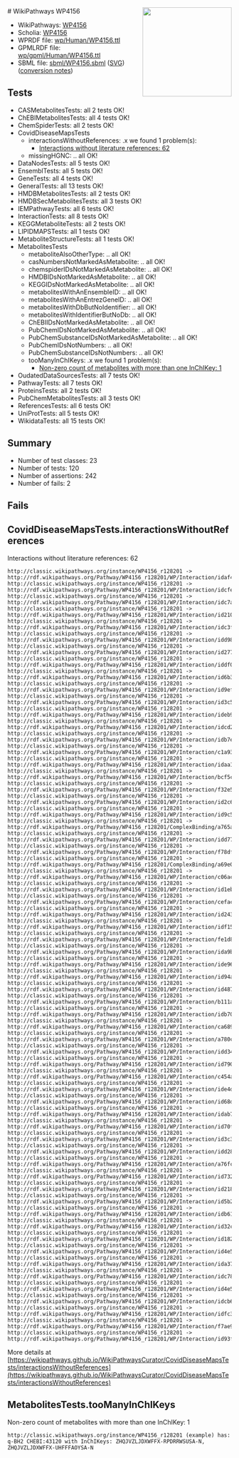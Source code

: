 <img style="float: right; width: 200px" src="https://cms-assets.nporadio.nl/npo3fm/NPO-Serious-Request-Logo-Groen-Ik-Steun-RGB.png" />
# WikiPathways WP4156

* WikiPathways: [WP4156](https://identifiers.org/wikipathways:WP4156)
* Scholia: [WP4156](https://scholia.toolforge.org/wikipathways/WP4156)
* WPRDF file: [wp/Human/WP4156.ttl](../wp/Human/WP4156.ttl)
* GPMLRDF file: [wp/gpml/Human/WP4156.ttl](../wp/gpml/Human/WP4156.ttl)
* SBML file: [sbml/WP4156.sbml](../sbml/WP4156.sbml) ([SVG](../sbml/WP4156.svg)) ([conversion notes](../sbml/WP4156.txt))

## Tests
* CASMetabolitesTests: all 2 tests OK!
* ChEBIMetabolitesTests: all 4 tests OK!
* ChemSpiderTests: all 2 tests OK!
* CovidDiseaseMapsTests
    * interactionsWithoutReferences: .x we found 1 problem(s):
        * [Interactions without literature references: 62](#9701cd7e)
    * missingHGNC: .. all OK!
* DataNodesTests: all 5 tests OK!
* EnsemblTests: all 5 tests OK!
* GeneTests: all 4 tests OK!
* GeneralTests: all 13 tests OK!
* HMDBMetabolitesTests: all 2 tests OK!
* HMDBSecMetabolitesTests: all 3 tests OK!
* IEMPathwayTests: all 6 tests OK!
* InteractionTests: all 8 tests OK!
* KEGGMetaboliteTests: all 2 tests OK!
* LIPIDMAPSTests: all 1 tests OK!
* MetaboliteStructureTests: all 1 tests OK!
* MetabolitesTests
    * metaboliteAlsoOtherType: .. all OK!
    * casNumbersNotMarkedAsMetabolite: .. all OK!
    * chemspiderIDsNotMarkedAsMetabolite: .. all OK!
    * HMDBIDsNotMarkedAsMetabolite: .. all OK!
    * KEGGIDsNotMarkedAsMetabolite: .. all OK!
    * metabolitesWithAnEnsembleID: .. all OK!
    * metabolitesWithAnEntrezGeneID: .. all OK!
    * metabolitesWithDbButNoIdentifier: .. all OK!
    * metabolitesWithIdentifierButNoDb: .. all OK!
    * ChEBIIDsNotMarkedAsMetabolite: .. all OK!
    * PubChemIDsNotMarkedAsMetabolite: .. all OK!
    * PubChemSubstanceIDsNotMarkedAsMetabolite: .. all OK!
    * PubChemIDsNotNumbers: .. all OK!
    * PubChemSubstanceIDsNotNumbers: .. all OK!
    * tooManyInChIKeys: .x we found 1 problem(s):
        * [Non-zero count of metabolites with more than one InChIKey: 1](#a4e4037e)
* OudatedDataSourcesTests: all 7 tests OK!
* PathwayTests: all 7 tests OK!
* ProteinsTests: all 2 tests OK!
* PubChemMetabolitesTests: all 3 tests OK!
* ReferencesTests: all 6 tests OK!
* UniProtTests: all 5 tests OK!
* WikidataTests: all 15 tests OK!


## Summary

* Number of test classes: 23
* Number of tests: 120
* Number of assertions: 242
* Number of fails: 2

## Fails

<a name="9701cd7e" />

## CovidDiseaseMapsTests.interactionsWithoutReferences

Interactions without literature references: 62
```
http://classic.wikipathways.org/instance/WP4156_r128201 -> http://rdf.wikipathways.org/Pathway/WP4156_r128201/WP/Interaction/idaf49de82
http://classic.wikipathways.org/instance/WP4156_r128201 -> http://rdf.wikipathways.org/Pathway/WP4156_r128201/WP/Interaction/idcfec2bee
http://classic.wikipathways.org/instance/WP4156_r128201 -> http://rdf.wikipathways.org/Pathway/WP4156_r128201/WP/Interaction/idc7ad578
http://classic.wikipathways.org/instance/WP4156_r128201 -> http://rdf.wikipathways.org/Pathway/WP4156_r128201/WP/Interaction/id210ea6b1
http://classic.wikipathways.org/instance/WP4156_r128201 -> http://rdf.wikipathways.org/Pathway/WP4156_r128201/WP/Interaction/idc3ff3f1c
http://classic.wikipathways.org/instance/WP4156_r128201 -> http://rdf.wikipathways.org/Pathway/WP4156_r128201/WP/Interaction/idd98f6358
http://classic.wikipathways.org/instance/WP4156_r128201 -> http://rdf.wikipathways.org/Pathway/WP4156_r128201/WP/Interaction/id277f5b5a
http://classic.wikipathways.org/instance/WP4156_r128201 -> http://rdf.wikipathways.org/Pathway/WP4156_r128201/WP/Interaction/iddf08bbd6
http://classic.wikipathways.org/instance/WP4156_r128201 -> http://rdf.wikipathways.org/Pathway/WP4156_r128201/WP/Interaction/id6b39a446
http://classic.wikipathways.org/instance/WP4156_r128201 -> http://rdf.wikipathways.org/Pathway/WP4156_r128201/WP/Interaction/id9ef7cfc3
http://classic.wikipathways.org/instance/WP4156_r128201 -> http://rdf.wikipathways.org/Pathway/WP4156_r128201/WP/Interaction/id3c540fa2
http://classic.wikipathways.org/instance/WP4156_r128201 -> http://rdf.wikipathways.org/Pathway/WP4156_r128201/WP/Interaction/ideb9fcede
http://classic.wikipathways.org/instance/WP4156_r128201 -> http://rdf.wikipathways.org/Pathway/WP4156_r128201/WP/Interaction/idcd230f57
http://classic.wikipathways.org/instance/WP4156_r128201 -> http://rdf.wikipathways.org/Pathway/WP4156_r128201/WP/Interaction/idb7ed86f6
http://classic.wikipathways.org/instance/WP4156_r128201 -> http://rdf.wikipathways.org/Pathway/WP4156_r128201/WP/Interaction/c1a93
http://classic.wikipathways.org/instance/WP4156_r128201 -> http://rdf.wikipathways.org/Pathway/WP4156_r128201/WP/Interaction/idaa1af98f
http://classic.wikipathways.org/instance/WP4156_r128201 -> http://rdf.wikipathways.org/Pathway/WP4156_r128201/WP/Interaction/bcf5c
http://classic.wikipathways.org/instance/WP4156_r128201 -> http://rdf.wikipathways.org/Pathway/WP4156_r128201/WP/Interaction/f32e5
http://classic.wikipathways.org/instance/WP4156_r128201 -> http://rdf.wikipathways.org/Pathway/WP4156_r128201/WP/Interaction/id2c686da2
http://classic.wikipathways.org/instance/WP4156_r128201 -> http://rdf.wikipathways.org/Pathway/WP4156_r128201/WP/Interaction/id9c5562ef
http://classic.wikipathways.org/instance/WP4156_r128201 -> http://rdf.wikipathways.org/Pathway/WP4156_r128201/ComplexBinding/a765a
http://classic.wikipathways.org/instance/WP4156_r128201 -> http://rdf.wikipathways.org/Pathway/WP4156_r128201/WP/Interaction/idd7741aaf
http://classic.wikipathways.org/instance/WP4156_r128201 -> http://rdf.wikipathways.org/Pathway/WP4156_r128201/WP/Interaction/f78df
http://classic.wikipathways.org/instance/WP4156_r128201 -> http://rdf.wikipathways.org/Pathway/WP4156_r128201/ComplexBinding/a69e0
http://classic.wikipathways.org/instance/WP4156_r128201 -> http://rdf.wikipathways.org/Pathway/WP4156_r128201/WP/Interaction/c06ac
http://classic.wikipathways.org/instance/WP4156_r128201 -> http://rdf.wikipathways.org/Pathway/WP4156_r128201/WP/Interaction/id1eb5096c
http://classic.wikipathways.org/instance/WP4156_r128201 -> http://rdf.wikipathways.org/Pathway/WP4156_r128201/WP/Interaction/cefac
http://classic.wikipathways.org/instance/WP4156_r128201 -> http://rdf.wikipathways.org/Pathway/WP4156_r128201/WP/Interaction/id24333043
http://classic.wikipathways.org/instance/WP4156_r128201 -> http://rdf.wikipathways.org/Pathway/WP4156_r128201/WP/Interaction/idf156bc02
http://classic.wikipathways.org/instance/WP4156_r128201 -> http://rdf.wikipathways.org/Pathway/WP4156_r128201/WP/Interaction/fe1d8
http://classic.wikipathways.org/instance/WP4156_r128201 -> http://rdf.wikipathways.org/Pathway/WP4156_r128201/WP/Interaction/ida9b8e551
http://classic.wikipathways.org/instance/WP4156_r128201 -> http://rdf.wikipathways.org/Pathway/WP4156_r128201/WP/Interaction/ide9604c01
http://classic.wikipathways.org/instance/WP4156_r128201 -> http://rdf.wikipathways.org/Pathway/WP4156_r128201/WP/Interaction/id94aadbf8
http://classic.wikipathways.org/instance/WP4156_r128201 -> http://rdf.wikipathways.org/Pathway/WP4156_r128201/WP/Interaction/id4876ba83
http://classic.wikipathways.org/instance/WP4156_r128201 -> http://rdf.wikipathways.org/Pathway/WP4156_r128201/WP/Interaction/b111a
http://classic.wikipathways.org/instance/WP4156_r128201 -> http://rdf.wikipathways.org/Pathway/WP4156_r128201/WP/Interaction/idb70c8a5b
http://classic.wikipathways.org/instance/WP4156_r128201 -> http://rdf.wikipathways.org/Pathway/WP4156_r128201/WP/Interaction/ca689
http://classic.wikipathways.org/instance/WP4156_r128201 -> http://rdf.wikipathways.org/Pathway/WP4156_r128201/WP/Interaction/a780c
http://classic.wikipathways.org/instance/WP4156_r128201 -> http://rdf.wikipathways.org/Pathway/WP4156_r128201/WP/Interaction/idd348c017
http://classic.wikipathways.org/instance/WP4156_r128201 -> http://rdf.wikipathways.org/Pathway/WP4156_r128201/WP/Interaction/id790b1035
http://classic.wikipathways.org/instance/WP4156_r128201 -> http://rdf.wikipathways.org/Pathway/WP4156_r128201/WP/Interaction/c454a
http://classic.wikipathways.org/instance/WP4156_r128201 -> http://rdf.wikipathways.org/Pathway/WP4156_r128201/WP/Interaction/ide4d37224
http://classic.wikipathways.org/instance/WP4156_r128201 -> http://rdf.wikipathways.org/Pathway/WP4156_r128201/WP/Interaction/id68d7effb
http://classic.wikipathways.org/instance/WP4156_r128201 -> http://rdf.wikipathways.org/Pathway/WP4156_r128201/WP/Interaction/idab741d7e
http://classic.wikipathways.org/instance/WP4156_r128201 -> http://rdf.wikipathways.org/Pathway/WP4156_r128201/WP/Interaction/id70f3fdfe
http://classic.wikipathways.org/instance/WP4156_r128201 -> http://rdf.wikipathways.org/Pathway/WP4156_r128201/WP/Interaction/id3c385ad3
http://classic.wikipathways.org/instance/WP4156_r128201 -> http://rdf.wikipathways.org/Pathway/WP4156_r128201/WP/Interaction/idd28db677
http://classic.wikipathways.org/instance/WP4156_r128201 -> http://rdf.wikipathways.org/Pathway/WP4156_r128201/WP/Interaction/a76fc
http://classic.wikipathways.org/instance/WP4156_r128201 -> http://rdf.wikipathways.org/Pathway/WP4156_r128201/WP/Interaction/id7326c6e
http://classic.wikipathways.org/instance/WP4156_r128201 -> http://rdf.wikipathways.org/Pathway/WP4156_r128201/WP/Interaction/id218a73f5
http://classic.wikipathways.org/instance/WP4156_r128201 -> http://rdf.wikipathways.org/Pathway/WP4156_r128201/WP/Interaction/id5b2cfbca
http://classic.wikipathways.org/instance/WP4156_r128201 -> http://rdf.wikipathways.org/Pathway/WP4156_r128201/WP/Interaction/idb61b60ed
http://classic.wikipathways.org/instance/WP4156_r128201 -> http://rdf.wikipathways.org/Pathway/WP4156_r128201/WP/Interaction/id32c71291
http://classic.wikipathways.org/instance/WP4156_r128201 -> http://rdf.wikipathways.org/Pathway/WP4156_r128201/WP/Interaction/id1826379
http://classic.wikipathways.org/instance/WP4156_r128201 -> http://rdf.wikipathways.org/Pathway/WP4156_r128201/WP/Interaction/id4e503ef6_2
http://classic.wikipathways.org/instance/WP4156_r128201 -> http://rdf.wikipathways.org/Pathway/WP4156_r128201/WP/Interaction/ida371d2ff
http://classic.wikipathways.org/instance/WP4156_r128201 -> http://rdf.wikipathways.org/Pathway/WP4156_r128201/WP/Interaction/idc788ccbe
http://classic.wikipathways.org/instance/WP4156_r128201 -> http://rdf.wikipathways.org/Pathway/WP4156_r128201/WP/Interaction/id4e503ef6_1
http://classic.wikipathways.org/instance/WP4156_r128201 -> http://rdf.wikipathways.org/Pathway/WP4156_r128201/WP/Interaction/idcb6f2385
http://classic.wikipathways.org/instance/WP4156_r128201 -> http://rdf.wikipathways.org/Pathway/WP4156_r128201/WP/Interaction/idfc3d6f39
http://classic.wikipathways.org/instance/WP4156_r128201 -> http://rdf.wikipathways.org/Pathway/WP4156_r128201/WP/Interaction/f7ae9
http://classic.wikipathways.org/instance/WP4156_r128201 -> http://rdf.wikipathways.org/Pathway/WP4156_r128201/WP/Interaction/id93f579bc
```

More details at [https://wikipathways.github.io/WikiPathwaysCurator/CovidDiseaseMapsTests/interactionsWithoutReferences](https://wikipathways.github.io/WikiPathwaysCurator/CovidDiseaseMapsTests/interactionsWithoutReferences)

<a name="a4e4037e" />

## MetabolitesTests.tooManyInChIKeys

Non-zero count of metabolites with more than one InChIKey: 1
```
http://classic.wikipathways.org/instance/WP4156_r128201 (example) has: q-BH2 CHEBI:43120 with InChIKeys: ZHQJVZLJDXWFFX-RPDRRWSUSA-N, ZHQJVZLJDXWFFX-UHFFFAOYSA-N
```

